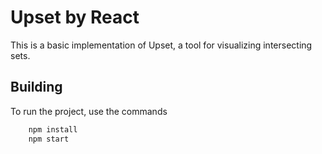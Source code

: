 # Upset by React

This is a basic implementation of Upset, a tool for visualizing intersecting sets.

## Building
To run the project, use the commands
```sh
    npm install
    npm start   
```